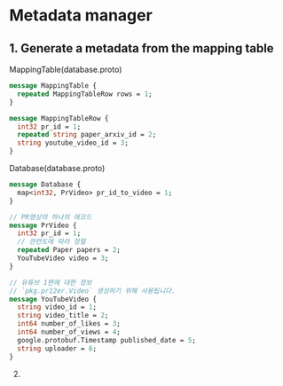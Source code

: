 # Metadata manager

## 1. Generate a metadata from the mapping table

MappingTable(database.proto)

```proto
message MappingTable {
  repeated MappingTableRow rows = 1;
}

message MappingTableRow {
  int32 pr_id = 1;
  repeated string paper_arxiv_id = 2;
  string youtube_video_id = 3;
}
```

Database(database.proto)

```proto
message Database {
  map<int32, PrVideo> pr_id_to_video = 1;
}

// PR영상의 하나의 레코드
message PrVideo {
  int32 pr_id = 1;
  // 관련도에 따라 정렬
  repeated Paper papers = 2;
  YouTubeVideo video = 3;
}

// 유튜브 1편에 대한 정보
// `pkg.pr12er.Video` 생성하기 위해 사용됩니다.
message YouTubeVideo {
  string video_id = 1;
  string video_title = 2;
  int64 number_of_likes = 3;
  int64 number_of_views = 4;
  google.protobuf.Timestamp published_date = 5;
  string uploader = 6;
}
```

2.
